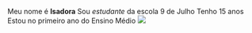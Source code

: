 Meu nome é **Isadora** 
Sou _estudante_ da escola 9 de Julho
Tenho 15 anos
Estou no primeiro ano do Ensino Médio
![](https://media0.giphy.com/media/v1.Y2lkPTc5MGI3NjExbXB3MHltcDJkMGxjZTNzeGRxdjNxeWV5a3B1bnZoY2lvbHd0YXRsNSZlcD12MV9pbnRlcm5hbF9naWZfYnlfaWQmY3Q9Zw/NXXyp1mABMwQuPBlE0/giphy.webp)
